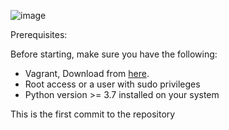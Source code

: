
![image](https://github.com/AbdelatifAitBara/ProjectA/assets/82835348/47753831-e500-4b53-a60a-cca916cd69f0)

Prerequisites:

Before starting, make sure you have the following:

- Vagrant, Download from [here]([quora.com/profile/Ashish-Kulkarni-100](https://developer.hashicorp.com/vagrant/downloads)).
- Root access or a user with sudo privileges 
- Python version >= 3.7 installed on your system

This is the first commit to the repository
